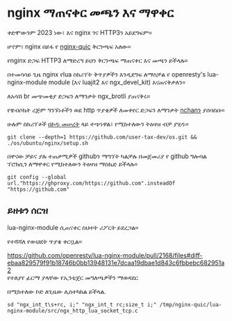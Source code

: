 # nginx ማጠናቀር መጫን እና ማዋቀር

ቀድሞውንም 2023 ነው፣ እና nginx ገና HTTP3ን አይደግፍም።

ሆኖም፣ nginx በይፋ የ [nginx-quic](https://quic.nginx.org) ቅርንጫፍ አለው።

የnginx ድጋፍ HTTP3 ለማድረግ ይህን ቅርንጫፍ ማጠናቀር እና መጫን ይችላሉ።

በተመሳሳይ ጊዜ nginx የlua ስክሪፕት ቅጥያዎችን እንዲደግፍ ለማስቻል የ openresty's lua-nginx-module module (እና luajit2 እና ngx_devel_kit) እናጠናቅቃለን።

ለአሳሽ br መጭመቂያ ድጋፍን ለማንቃት ngx_brotli ያጠናቅሩ።

የዌብሶኬት ረጅም ግንኙነቶችን ወደ http ጥያቄዎች ለመቀየር ድጋፍን ለማንቃት [nchanን](https://github.com/slact/nchan) ያሰባስቡ።

ሁሉም ስክሪፕቶች [በኮዱ መሠረት](https://github.com/user-tax-dev/os) ላይ ተጭነዋል፣ የሚከተለውን ትዕዛዝ ብቻ ያሂዱ።

```
git clone --depth=1 https://github.com/user-tax-dev/os.git && ./os/ubuntu/nginx/setup.sh
```

በዋናው ቻይና ያሉ ተጠቃሚዎች githubን ማግኘት ካልቻሉ በመጀመሪያ የ github ግሎባል ፕሮክሲን ለማዋቀር የሚከተለውን ትዕዛዝ ማስኬድ ይችላሉ።

```
git config --global url."https://ghproxy.com/https://github.com".insteadOf "https://github.com"
```

## ይዘቱን ሰርዝ

lua-nginx-module ሲጠናቀር ስህተት ሪፖርት ይደረጋል።

የተሻሻለ የውህደት ጥያቄ ቀርቧል።

https://github.com/openresty/lua-nginx-module/pull/2168/files#diff-ebaa829579f91b18746b0bb13948131e7dcaa19dbae1d843c6fbbebc682951a2<br>የተለያየ ፊርማ ያላቸው የኢንቲጀር መግለጫዎችን ማወዳደር

በሚከተለው ኮድ ለጊዜው ሊስተካከል ይችላል.

```
sd "ngx_int_t\s+rc, i;" "ngx_int_t rc;size_t i;" /tmp/nginx-quic/lua-nginx-module/src/ngx_http_lua_socket_tcp.c
```